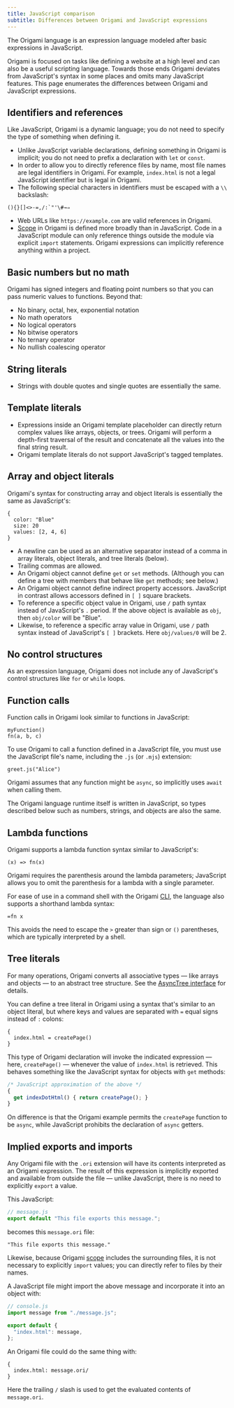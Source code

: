 ```yaml
---
title: JavaScript comparison
subtitle: Differences between Origami and JavaScript expressions
---
```


The Origami language is an expression language modeled after basic expressions in JavaScript.

Origami is focused on tasks like defining a website at a high level and can also be a useful scripting language. Towards those ends Origami deviates from JavaScript's syntax in some places and omits many JavaScript features. This page enumerates the differences between Origami and JavaScript expressions.

## Identifiers and references

Like JavaScript, Origami is a dynamic language; you do not need to specify the type of something when defining it.

- Unlike JavaScript variable declarations, defining something in Origami is implicit; you do not need to prefix a declaration with `let` or `const`.
- In order to allow you to directly reference files by name, most file names are legal identifiers in Origami. For example, `index.html` is not a legal JavaScript identifier but is legal in Origami.
- The following special characters in identifiers must be escaped with a `\\` backslash:

```
(){}[]<>-=,/:`"'\#→⇒
```

- Web URLs like `https://example.com` are valid references in Origami.
- [Scope](scope.html) in Origami is defined more broadly than in JavaScript. Code in a JavaScript module can only reference things outside the module via explicit `import` statements. Origami expressions can implicitly reference anything within a project.

## Basic numbers but no math

Origami has signed integers and floating point numbers so that you can pass numeric values to functions. Beyond that:

- No binary, octal, hex, exponential notation
- No math operators
- No logical operators
- No bitwise operators
- No ternary operator
- No nullish coalescing operator

## String literals

- Strings with double quotes and single quotes are essentially the same.

## Template literals

- Expressions inside an Origami template placeholder can directly return complex values like arrays, objects, or trees. Origami will perform a depth-first traversal of the result and concatenate all the values into the final string result.
- Origami template literals do not support JavaScript's tagged templates.

## Array and object literals

Origami's syntax for constructing array and object literals is essentially the same as JavaScript's:

```
{
  color: "Blue"
  size: 20
  values: [2, 4, 6]
}
```

- A newline can be used as an alternative separator instead of a comma in array literals, object literals, and tree literals (below).
- Trailing commas are allowed.
- An Origami object cannot define `get` or `set` methods. (Although you can define a tree with members that behave like `get` methods; see below.)
- An Origami object cannot define indirect property accessors. JavaScript in contrast allows accessors defined in `[ ]` square brackets.
- To reference a specific object value in Origami, use `/` path syntax instead of JavaScript's `.` period. If the above object is available as `obj`, then `obj/color` will be "Blue".
- Likewise, to reference a specific array value in Origami, use `/` path syntax instead of JavaScript's `[ ]` brackets. Here `obj/values/0` will be 2.

## No control structures

As an expression language, Origami does not include any of JavaScript's control structures like `for` or `while` loops.

## Function calls

Function calls in Origami look similar to functions in JavaScript:

```
myFunction()
fn(a, b, c)
```

To use Origami to call a function defined in a JavaScript file, you must use the JavaScript file's name, including the `.js` (or `.mjs`) extension:

```
greet.js("Alice")
```

Origami assumes that any function might be `async`, so implicitly uses `await` when calling them.

The Origami language runtime itself is written in JavaScript, so types described below such as numbers, strings, and objects are also the same.

## Lambda functions

Origami supports a lambda function syntax similar to JavaScript's:

```
(x) => fn(x)
```

Origami requires the parenthesis around the lambda parameters; JavaScript allows you to omit the parenthesis for a lambda with a single parameter.

For ease of use in a command shell with the Origami [CLI](/cli), the language also supports a shorthand lambda syntax:

```
=fn x
```

This avoids the need to escape the `>` greater than sign or `()` parentheses, which are typically interpreted by a shell.

## Tree literals

For many operations, Origami converts all associative types — like arrays and objects — to an abstract tree structure. See the [AsyncTree interface](/async-tree/interface.html) for details.

You can define a tree literal in Origami using a syntax that's similar to an object literal, but where keys and values are separated with `=` equal signs instead of `:` colons:

```
{
  index.html = createPage()
}
```

This type of Origami declaration will invoke the indicated expression — here, `createPage()` — whenever the value of `index.html` is retrieved. This behaves something like the JavaScript syntax for objects with `get` methods:

```js
/* JavaScript approximation of the above */
{
  get indexDotHtml() { return createPage(); }
}
```

On difference is that the Origami example permits the `createPage` function to be `async`, while JavaScript prohibits the declaration of `async` getters.

## Implied exports and imports

Any Origami file with the `.ori` extension will have its contents interpreted as an Origami expression. The result of this expression is implicitly exported and available from outside the file — unlike JavaScript, there is no need to explicitly `export` a value.

This JavaScript:

```js
// message.js
export default "This file exports this message.";
```

becomes this `message.ori` file:

```
"This file exports this message."
```

Likewise, because Origami [scope](scope.html) includes the surrounding files, it is not necessary to explicitly `import` values; you can directly refer to files by their names.

A JavaScript file might import the above message and incorporate it into an object with:

```js
// console.js
import message from "./message.js";

export default {
  "index.html": message,
};
```

An Origami file could do the same thing with:

```
{
  index.html: message.ori/
}
```

Here the trailing `/` slash is used to get the evaluated contents of `message.ori`.

